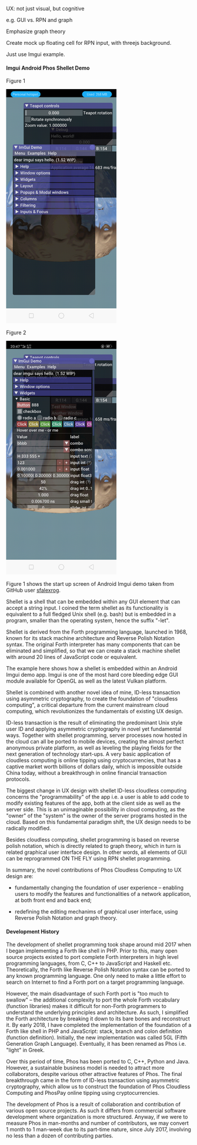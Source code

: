 UX: not just visual, but cognitive

e.g. GUI vs. RPN and graph

Emphasize graph theory

Create mock up floating cell for RPN input, with threejs background.

Just use Imgui example.

#### Imgui Android Phos Shellet Demo

<p> Figure 1 </p>
<img src="https://github.com/udexon/EMYL/blob/master/E005_Imgui_Android/Imgui_Android_Start.png" width=300>

<p> Figure 2 </p>
<img src="https://github.com/udexon/EMYL/blob/master/E005_Imgui_Android/Imgui_Android_888.png" width=300>

Figure 1 shows the start up screen of Android Imgui demo taken from GitHub user [sfalexrog](https://github.com/sfalexrog/Imgui_Android).

Shellet is a shell that can be embedded within any GUI element that can accept a string input. I coined the term shellet as its functionality is equivalent to a full fledged Unix shell (e.g. bash) but is embedded in a program, smaller than the operating system, hence the suffix "-let".

Shellet is derived from the Forth programming language, launched in 1968, known for its stack machine architecture and Reverse Polish Notation syntax. The original Forth interpreter has many components that can be eliminated and simplified, so that we can create a stack machine shellet with around 20 lines of JavaScript code or equivalent. 

The example here shows how a shellet is embedded within an Android Imgui demo app. Imgui is one of the most hard core bleeding edge GUI module available for OpenGL as well as the latest Vulkan platform. 

Shellet is combined with another novel idea of mine, ID-less transaction using asymmetric cryptography, to create the foundation of "cloudless computing", a critical departure from the current mainstream cloud computing, which revolutionizes the fundamentals of existing UX design.

ID-less transaction is the result of eliminating the predominant Unix style user ID and applying asymmetric cryptography in novel yet fundamental ways. Together with shellet programming, server processes now hosted in the cloud can all be ported to mobile devices, creating the almost perfect anonymous private platform, as well as leveling the playing fields for the next generation of technology start-ups. A very basic application of cloudless computing is online tipping using cryptocurrencies, that has a captive market worth billions of dollars daily, which is impossible outside China today, without a breakthrough in online financial transaction protocols.

The biggest change in UX design with shellet ID-less cloudless computing concerns the "programmability" of the app i.e. a user is able to add code to modify existing features of the app, both at the client side as well as the server side. This is an unimaginable possibility in cloud computing, as the "owner" of the "system" is the owner of the server programs hosted in the cloud. Based on this fundamental paradigm shift, the UX design needs to be radically modified.

Besides cloudless computing, shellet programming is based on reverse polish notation, which is directly related to graph theory, which in turn is related graphical user interface design. In other words, all elements of GUI can be reprogrammed ON THE FLY using RPN shellet programming.

In summary, the novel contributions of Phos Cloudless Computing to UX design are:

- fundamentally changing the foundation of user experience &ndash; enabling users to modify the features and functionalities of a network application, at both front end and back end;

- redefining the editing mechanims of graphical user interface, using Reverse Polish Notation and graph theory. 


#### Development History 

The development of shellet programming took shape around mid 2017 when I began implementing a Forth like shell in PHP. Prior to this, many open source projects existed to port complete Forth interpreters in high level programming languages, from C, C++ to JavaScript and Haskell etc. Theoretically, the Forth like Reverse Polish Notation syntax can be ported to any known programming language. One only need to make a little effort to search on Internet to find a Forth port on a target programming language. 

However, the main disadvantage of such Forth port is "too much to swallow" &ndash; the additional complexity to port the whole Forth vocabulary (function libraries) makes it difficult for non-Forth programmers to understand the underlying principles and architecture. As such, I simplified the Forth architecture by breaking it down to its bare bones and reconstruct it. By early 2018, I have completed the implementation of the foundation of a Forth like shell in PHP and JavaScript: stack, branch and colon definition (function definition). Initially, the new implementation was called 5GL (Fifth Generation Graph Language). Eventually, it has been renamed as Phos i.e. "light" in Greek.

Over this period of time, Phos has been ported to C, C++, Python and Java. However, a sustainable business model is needed to attract more collaborators, despite various other attractive features of Phos. The final breakthrough came in the form of ID-less transaction using asymmetric cryptography, which allow us to construct the foundation of Phos Cloudless Computing and PhosPay online tipping using cryptocurrencies.

The development of Phos is a result of collaboration and contribution of various open source projects. As such it differs from commercial software development where organization is more structured. Anyway, if we were to measure Phos in man-months and number of contributors, we may convert 1 month to 1 man-week due to its part-time nature, since July 2017, involving no less than a dozen of contributing parties.
